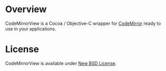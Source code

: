 Overview
========

CodeMirrorView is a Cocoa / Objective-C wrapper for [CodeMirror](http://codemirror.net/) ready to use in your applications.

License
=======

CodeMirrorView is available under [New BSD License](LICENSE).
